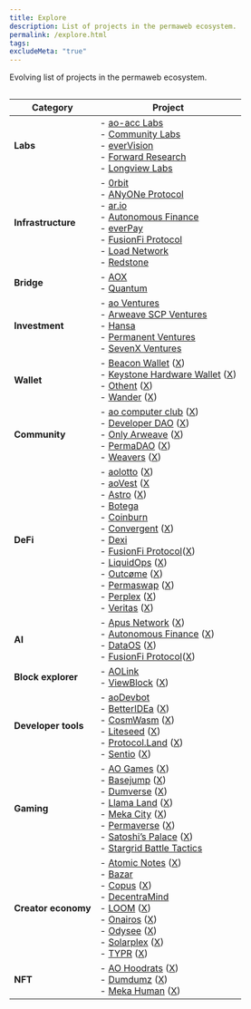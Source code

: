 ```yaml
---
title: Explore
description: List of projects in the permaweb ecosystem.
permalink: /explore.html
tags:
excludeMeta: "true"
---
```


Evolving list of projects in the permaweb ecosystem.

<div style="display: flex; justify-content: center;">
  
| **Category**        | **Project**                                                                                                                                                                                                                                                                                                                                                                                                                                                                                                                                                                                                                                                                                                                                                                                                                                                                                                                  |
| ------------------- | ---------------------------------------------------------------------------------------------------------------------------------------------------------------------------------------------------------------------------------------------------------------------------------------------------------------------------------------------------------------------------------------------------------------------------------------------------------------------------------------------------------------------------------------------------------------------------------------------------------------------------------------------------------------------------------------------------------------------------------------------------------------------------------------------------------------------------------------------------------------------------------------------------------------------------- |
| **Labs**            | - [ao-acc Labs](projects/ao-acc.md)<br>- [Community Labs](projects/community-labs.md)<br>- [everVision](projects/ever-vision.md)<br>- [Forward Research](projects/forward-research.md)<br>- [Longview Labs](projects/longview-labs.md)                                                                                                                                                                                                                                                                                                                                                                                                                                                                                                                                                                                                                                                                                       |
| **Infrastructure**  | - [0rbit](projects/0rbit.md)<br>- [ANyONe Protocol](projects/anyone-protocol.md)<br>- [ar.io](projects/ar-io.md)<br>- [Autonomous Finance](projects/autonomous-finance.md)<br>- [everPay](projects/everpay.md)<br>- [FusionFi Protocol](projects/fusionfi.md)<br>- [Load Network](projects/load-network.md)<br>- [Redstone](projects/redstone.md)                                                                                                                                                                                                                                                                                                                                                                                                                                                                                                                                                                            |
| **Bridge**          | - [AOX](projects/aox.md)<br>- [Quantum](projects/quantum.md)                                                                                                                                                                                                                                                                                                                                                                                                                                                                                                                                                                                                                                                                                                                                                                                                                                                                 |
| **Investment**      | - [ao Ventures](projects/ao-ventures.md)<br>- [Arweave SCP Ventures](projects/arweave-scp.md)<br>- [Hansa](projects/hansa.md)<br>- [Permanent Ventures](projects/permanent-ventures.md)<br>- [SevenX Ventures](projects/sevenx-ventures.md)                                                                                                                                                                                                                                                                                                                                                                                                                                                                                                                                                                                                                                                                                  |
| **Wallet**          | - [Beacon Wallet](https://beaconwallet.app/) ([X](https://x.com/beaconwallet))<br>- [Keystone Hardware Wallet](https://keyst.one/) ([X](https://x.com/KeystoneWallet))<br>- [Othent](https://othent.io/) ([X](https://x.com/KeysArentSimple))<br>- [Wander](https://www.wander.app/) ([X](https://x.com/usewander))                                                                                                                                                                                                                                                                                                                                                                                                                                                                                                                                                                                                          |
| **Community**       | - [ao computer club](https://computerclub.arweave.net/#/) ([X](https://x.com/aoComputerClub))<br>- [Developer DAO](https://www.developerdao.com/) ([X](https://x.com/developer_dao))<br>- [Only Arweave](https://arweavehub.com/) ([X](https://x.com/onlyarweave))<br>- [PermaDAO](https://permadao.com/) ([X](https://x.com/perma_dao))<br>- [Weavers](https://www.weaversofficial.com/) ([X](https://x.com/Weavers_Org))                                                                                                                                                                                                                                                                                                                                                                                                                                                                                                   |
| **DeFi**            | - [aolotto](https://aolotto.com/) ([X](https://x.com/aolotto_dao))<br>- [aoVest](https://aovest.stream/) ([X](https://x.com/aoveststream)<br>- [Astro](https://www.astrousd.com/) ([X](https://x.com/AstroUSD))<br>- [Botega](https://botega.ar.io/#/pools)<br>- [Coinburn](https://coinburn.arweave.net/)<br>- [Convergent](https://convergent.vercel.app/) ([X](https://x.com/Convergent_AO))<br>- [Dexi](https://dexi.arweave.net/)<br>- [FusionFi Protocol](https://ffp.gitbook.io/fusionfi)([X](https://x.com/FusionFiPro))<br>- [LiquidOps](https://www.liquidops.io/) ([X](https://x.com/Liquid_Ops))<br>- [Outcøme](https://www.outcome.gg/) ([X](https://x.com/outcome_gg))<br>- [Permaswap](https://www.permaswap.network/) ([X](https://x.com/Permaswap))<br>- [Perplex](https://perplex.finance/) ([X](https://x.com/PerplexFi))<br>- [Veritas](https://veritas-eta.vercel.app/) ([X](https://x.com/Veritas_ao)) |
| **AI**              | - [Apus Network](https://apus.ar.io/) ([X](https://x.com/apus_network))<br>- [Autonomous Finance](https://www.autonomous.finance/) ([X](https://x.com/autonomous_af))<br>- [DataOS](https://www.dataos.so/) ([X](https://x.com/TheDataOS))<br>- [FusionFi Protocol](https://ffp.gitbook.io/fusionfi)([X](https://x.com/FusionFiPro))                                                                                                                                                                                                                                                                                                                                                                                                                                                                                                                                                                                         |
| **Block explorer**  | - [AOLink](https://www.ao.link/)<br>- [ViewBlock](https://viewblock.io/) ([X](https://x.com/viewblock))                                                                                                                                                                                                                                                                                                                                                                                                                                                                                                                                                                                                                                                                                                                                                                                                                      |
| **Developer tools** | - [aoDevbot](https://computerclub.arweave.net/#/devbot)<br>- [BetterIDEa](https://betteridea.dev/) ([X](https://x.com/betteridea_dev))<br>- [CosmWasm](https://cosmwasm.com/) ([X](https://x.com/CosmWasm))<br>- [Liteseed](https://liteseed.xyz/) ([X](https://x.com/liteseed_xyz))<br>- [Protocol.Land](https://protocol.land/) ([X](https://x.com/ProtocolLand))<br>- [Sentio](https://www.sentio-ao.xyz/) ([X](https://x.com/sentio_AR))                                                                                                                                                                                                                                                                                                                                                                                                                                                                                 |
| **Gaming**          | - [AO Games](https://aogames.org/) ([X](https://x.com/aogamesorg))<br>- [Basejump](https://www.basejump.xyz/) ([X](https://x.com/basejumpxyz))<br>- [Dumverse](https://dumverse-ao.vercel.app/) ([X](https://x.com/dumdumznfts))<br>- [Llama Land](https://llamaland.g8way.io/#/) ([X](https://x.com/LlamaLandAO))<br>- [Meka City](https://mekahuman.ar.io/#/meka-world) ([X](https://x.com/Meka_Human))<br>- [Permaverse](https://dumdum.arweave.dev/) ([X](https://x.com/ThePermaverse))<br>- [Satoshi’s Palace](https://satoshispalace.casino/) ([X](https://x.com/SatoshisPalaceX))<br>- [Stargrid Battle Tactics](https://x.com/StarGridBattle)                                                                                                                                                                                                                                                                        |
| **Creator economy** | - [Atomic Notes](https://note.ar.io/) ([X](https://x.com/atomic_notes))<br>- [Bazar](projects/bazar.md)<br>- [Copus](https://www.copus.io/) ([X](https://x.com/Copus_io))<br>- [DecentraMind](https://x.com/decentramindio)<br>- [LOOM](https://x.com/loom_AO) ([X](https://x.com/loom_AO))<br>- [Onairos](https://onairos.uk/) ([X](https://x.com/onairosapp))<br>- [Odysee](https://odysee.com/) ([X](https://x.com/OdyseeTeam))<br>- [Solarplex](https://www.solarplex.xyz/) ([X](https://x.com/solarplex_xyz))<br>- [TYPR](https://www.typr.day/) ([X](https://x.com/TyprDay))                                                                                                                                                                                                                                                                                                                                           |
| **NFT**             | - [AO Hoodrats](https://hoodrats.ar.io/) ([X](https://x.com/HoodRatNFTs))<br>- [Dumdumz](https://dumdumz.xyz/) ([X](https://x.com/dumdumznfts))<br>- [Meka Human](https://mekahuman.ar.io/#/meka-world) ([X](https://x.com/Meka_Human))                                                                                                                                                                                                                                                                                                                                                                                                                                                                                                                                                                                                                                                                                      </div>
